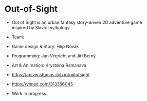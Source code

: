 # Out-of-Sight
* Out of Sight is an urban fantasy story-driven 2D adventure game inspired by Slavic mythology.

* Team:
* Game design & Story: Filip Novák
* Programming: Jan Vegricht and Jiří Berný
* Art & Animation: Krystsina Ramanava

* https://apivenstudios.itch.io/outofsight
* https://vimeo.com/313356045
* Work in progress.
